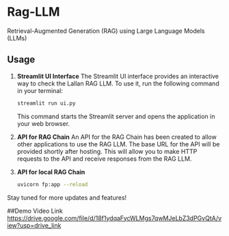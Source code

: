 # Rag-LLM

Retrieval-Augmented Generation (RAG) using Large Language Models (LLMs)

## Usage

1. **Streamlit UI Interface**
   The Streamlit UI interface provides an interactive way to check the Lallan RAG LLM. To use it, run the following command in your terminal:

   ```bash
   streamlit run ui.py
   ```

   This command starts the Streamlit server and opens the application in your web browser.

2. **API for RAG Chain**
   An API for the RAG Chain has been created to allow other applications to use the RAG LLM. The base URL for the API will be provided shortly after hosting. This will allow you to make HTTP requests to the API and receive responses from the RAG LLM.

3. **API for local RAG Chain**
   ```bash
   uvicorn fp:app --reload
   ```
Stay tuned for more updates and features!

##Demo Video Link
https://drive.google.com/file/d/18f1ydqaFycWLMgs7qwMJeLbZ3dPGvQtA/view?usp=drive_link
